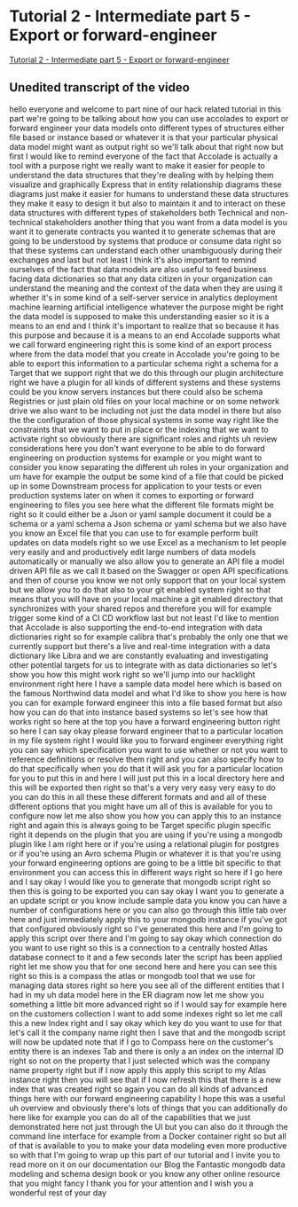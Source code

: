 
# Tutorial 2 - Intermediate part 5 - Export or forward-engineer

[Tutorial 2 - Intermediate part 5 - Export or forward-engineer](https://community.hackolade.com/slides/slide/part-9-export-or-forward-engineer-16?fullscreen=1)

## Unedited transcript of the video

hello everyone and welcome to part nine of our hack related tutorial in this part we're going to be talking about how you can use accolades to export or forward engineer your data models onto different types of structures either file based or instance based or whatever it is that your particular physical data model might want as output right so we'll talk about that right now but first I would like to remind everyone of the fact that Accolade is actually a tool with a purpose right we really want to make it easier for people to understand the data structures that they're dealing with by helping them visualize and graphically Express that in entity relationship diagrams these diagrams just make it easier for humans to understand these data structures they make it easy to design it but also to maintain it and to interact on these data structures with different types of stakeholders both Technical and non-technical stakeholders another thing that you want from a data model is you want it to generate contracts you wanted it to generate schemas that are going to be understood by systems that produce or consume data right so that these systems can understand each other unambiguously during their exchanges and last but not least I think it's also important to remind ourselves of the fact that data models are also useful to feed business facing data dictionaries so that any data citizen in your organization can understand the meaning and the context of the data when they are using it whether it's in some kind of a self-server service in analytics deployment machine learning artificial intelligence whatever the purpose might be right the data model is supposed to make this understanding easier so it is a means to an end and I think it's important to realize that so because it has this purpose and because it is a means to an end Accolade supports what we call forward engineering right this is some kind of an export process where from the data model that you create in Accolade you're going to be able to export this information to a particular schema right a schema for a Target that we support right that we do this through our plugin architecture right we have a plugin for all kinds of different systems and these systems could be you know servers instances but there could also be schema Registries or just plain old files on your local machine or on some network drive we also want to be including not just the data model in there but also the the configuration of those physical systems in some way right like the constraints that we want to put in place or the indexing that we want to activate right so obviously there are significant roles and rights uh review considerations here you don't want everyone to be able to do forward engineering on production systems for example or you might want to consider you know separating the different uh roles in your organization and um have for example the output be some kind of a file that could be picked up in some Downstream process for application to your tests or even production systems later on when it comes to exporting or forward engineering to files you see here what the different file formats might be right so it could either be a Json or yaml sample document it could be a schema or a yaml schema a Json schema or yaml schema but we also have you know an Excel file that you can use to for example perform built updates on data models right so we use Excel as a mechanism to let people very easily and and productively edit large numbers of data models automatically or manually we also allow you to generate an API file a model driven API file as we call it based on the Swagger or open API specifications and then of course you know we not only support that on your local system but we allow you to do that also to your git enabled system right so that means that you will have on your local machine a git enabled directory that synchronizes with your shared repos and therefore you will for example trigger some kind of a CI CD workflow last but not least I'd like to mention that Accolade is also supporting the end-to-end integration with data dictionaries right so for example calibra that's probably the only one that we currently support but there's a live and real-time integration with a data dictionary like Libra and we are constantly evaluating and investigating other potential targets for us to integrate with as data dictionaries so let's show you how this might work right so we'll jump into our hacklight environment right here I have a sample data model here which is based on the famous Northwind data model and what I'd like to show you here is how you can for example forward engineer this into a file based format but also how you can do that into instance based systems so let's see how that works right so here at the top you have a forward engineering button right so here I can say okay please forward engineer that to a particular location in my file system right I would like you to forward engineer everything right you can say which specification you want to use whether or not you want to reference definitions or resolve them right and you can also specify how to do that specifically when you do that it will ask you for a particular location for you to put this in and here I will just put this in a local directory here and this will be exported then right so that's a very very easy very easy to do you can do this in all these these different formats and and all of these different options that you might have um all of this is available for you to configure now let me also show you how you can apply this to an instance right and again this is always going to be Target specific plugin specific right it depends on the plugin that you are using if you're using a mongodb plugin like I am right here or if you're using a relational plugin for postgres or if you're using an Avro schema Plugin or whatever it is that you're using your forward engineering options are going to be a little bit specific to that environment you can access this in different ways right so here if I go here and I say okay I would like you to generate that mongodb script right so then this is going to be exported you can say okay I want you to generate a an update script or you know include sample data you know you can have a number of configurations here or you can also go through this little tab over here and just immediately apply this to your mongodb instance if you've got that configured obviously right so I've generated this here and I'm going to apply this script over there and I'm going to say okay which connection do you want to use right so this is a connection to a centrally hosted Atlas database connect to it and a few seconds later the script has been applied right let me show you that for one second here and here you can see this right so this is a compass the atlas or mongodb tool that we use for managing data stores right so here you see all of the different entities that I had in my uh data model here in the ER diagram now let me show you something a little bit more advanced right so if I would say for example here on the customers collection I want to add some indexes right so let me call this a new Index right and I say okay which key do you want to use for that let's call it the company name right then I save that and the mongodb script will now be updated note that if I go to Compass here on the customer's entity there is an indexes Tab and there is only a an index on the internal ID right so not on the property that I just selected which was the company name property right but if I now apply this apply this script to my Atlas instance right then you will see that if I now refresh this that there is a new index that was created right so again you can do all kinds of advanced things here with our forward engineering capability I hope this was a useful uh overview and obviously there's lots of things that you can additionally do here like for example you can do all of the capabilities that we just demonstrated here not just through the UI but you can also do it through the command line interface for example from a Docker container right so but all of that is available to you to make your data modeling even more productive so with that I'm going to wrap up this part of our tutorial and I invite you to read more on it on our documentation our Blog the Fantastic mongodb data modeling and schema design book or you know any other online resource that you might fancy I thank you for your attention and I wish you a wonderful rest of your day